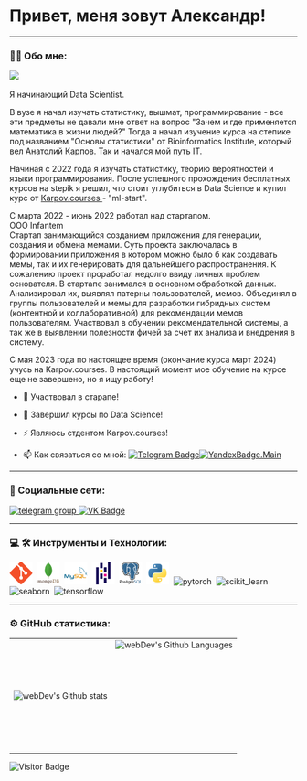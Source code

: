 
# Привет, меня зовут Александр!

---

### :man_technologist: Обо мне:
<img src="https://images.squarespace-cdn.com/content/v1/592c721986e6c0040d5a263e/1500835784786-FLPND3SN0XG8WFNDKQ86/image-asset.gif?format=2500w" width="100px">

Я начинающий Data Scientist.

В вузе я начал изучать статистику, вышмат, программирование - все эти предметы не давали мне ответ на вопрос "Зачем и где применяется математика в жизни людей?"
Тогда я начал изучение курса на степике под названием "Основы статистики" от Bioinformatics Institute, который вел Анатолий Карпов. Так и начался мой путь IT.

Начиная с 2022 года я изучать статистику, теорию вероятностей и языки программирования. После успешного прохождения бесплатных курсов на stepik я решил, что стоит углубиться в Data Sсience и купил курс от [Karpov.courses ](https://karpov.courses) - "ml-start".

С марта 2022 - июнь 2022 работал над стартапом.<br>
OOO Infantem<br>
Стартап занимающийся созданием приложения для генерации, создания и обмена мемами. Суть проекта заключалась в формировании приложения в котором можно было б как создавать мемы, так и их генерировать для дальнейшего распространения. К сожалению проект проработал недолго ввиду личных проблем основателя.
В стартапе занимался в основном обработкой данных. Анализировал их, выявлял патерны пользователей, мемов. Объединял в группы пользователей и мемы для разработки гибридных систем (контентной и коллаборативной) для рекомендации мемов пользователям. Участвовал в обучении рекомендательной системы, а так же в выявлении полезности фичей за счет их анализа и внедрения в систему.

С мая 2023 года по настоящее время (окончание курса март 2024) учусь на Karpov.courses. В настоящий момент мое обучение на курсе еще не завершено, но я ищу работу!




[comment]: <p align="center">
[comment]: <img width="600" src="assets/github-snake.svg" alt="snake"/>
[comment]: </p>

- :telescope: Участвовал в старапе!

- :seedling: Завершил курсы по Data Science!

- :zap: Являюсь стдентом Karpov.courses!

- :mailbox: Как связаться со мной: [![Telegram Badge](https://img.shields.io/badge/-babuhinalex-blue?style=flat&logo=Telegram&logoColor=white)](https://t.me/babuhinalex)[![YandexBadge.Main](https://img.shields.io/badge/-Yandex-red?style=flat&logo=Gmail&logoColor=white)](mailto:babuhinalex@yandex.ru)

---

### 🤝 Социальные сети:



[comment]:    <a href="https://www.linkedin.com/in/%D0%B0%D0%BB%D0%B5%D0%BA%D1%81%D0%B5%D0%B9-%D1%84%D0%B8%D0%BB%D0%B8%D0%BC%D0%BE%D0%BD%D0%BE%D0%B2-2a0b07257/" target="_blank">
[comment]:      <img src="https://cdn-icons-png.flaticon.com/512/2504/2504799.png" width="40" height="40" alt="linkedin" />
[comment]:    </a>

[comment]:    <a href="https://www.youtube.com/channel/UCbORpXVw1JNc0JYFSUqLWXA" target="_blank">
[comment]:      <img src="https://cdn-icons-png.flaticon.com/512/3670/3670147.png" width="40" height="40" alt="Youtube"/>
[comment]:    </a>

  <div id="badges">
    <a href="https://t.me/babuhinalex" target="_blank">
      <img src="https://cdn-icons-png.flaticon.com/512/2111/2111646.png" width="40" height="40" alt="telegram group" />
    </a>
    <a href="https://vk.com/idpepega" target="_blank">
      <img src="https://cdn-icons-png.flaticon.com/512/145/145813.png" width="40" height="40" alt="VK Badge"/>
    </a>
  </div>

---

### 💻 🛠 Инструменты и Технологии:

<div>
  <img src="https://github.com/devicons/devicon/blob/master/icons/git/git-original.svg" title="git" alt="git" width="40" height="40"/>&nbsp
  <img src="https://raw.githubusercontent.com/devicons/devicon/master/icons/mongodb/mongodb-original-wordmark.svg" alt="mongodb" width="40" height="40"/>&nbsp;
  <img src="https://raw.githubusercontent.com/devicons/devicon/master/icons/mysql/mysql-original-wordmark.svg" alt="mysql" width="40" height="40"/>&nbsp;
  <img src="https://raw.githubusercontent.com/devicons/devicon/2ae2a900d2f041da66e950e4d48052658d850630/icons/pandas/pandas-original.svg" alt="pandas" width="40" height="40"/>&nbsp;
  <img src="https://raw.githubusercontent.com/devicons/devicon/master/icons/postgresql/postgresql-original-wordmark.svg" alt="postgresql" width="40" height="40"/>&nbsp;
  <img src="https://raw.githubusercontent.com/devicons/devicon/master/icons/python/python-original.svg" alt="python" width="40" height="40"/>&nbsp;
  <img src="https://www.vectorlogo.zone/logos/pytorch/pytorch-icon.svg" alt="pytorch" width="40" height="40"/>&nbsp;
  <img src="https://upload.wikimedia.org/wikipedia/commons/0/05/Scikit_learn_logo_small.svg" alt="scikit_learn" width="40" height="40"/> &nbsp;
  <img src="https://seaborn.pydata.org/_images/logo-mark-lightbg.svg" alt="seaborn" width="40" height="40"/>&nbsp;
  <img src="https://www.vectorlogo.zone/logos/tensorflow/tensorflow-icon.svg" alt="tensorflow" width="40" height="40"/>&nbsp;
</div>

---

<!-- ### 💻 Пройденные курсы:

| Курсы                                                           | Дата              |
| ----------------------------------------------------------------| :---------------: |
| netology.ru/Старт в программировании                            | 02/2022 - 03/2022 |
| stepik.org/Основы программирования на C. Задачи.                | 02/2022 - 03/2022 |
| netology.ru/Основы верстки сайта                                | 02/2022 - 03/2022 |
| netology.ru/Первые шаги в JavaScript: создаём сайт и приложение | 02/2022 - 03/2022 |
| stepik.org/Веб-разработка для начинающих: HTML и CSS            | 02/2022 - 03/2022 |
| stepik.org/JavaScript для начинающих                            | 01/2023 - 01/2023 |
| stepik.org/Web-технологии: начальный уровень                    | 01/2023 - 01/2023 |
| practicum.yandex/Факультет Веб разработки                       | 05/2022 - xx/2023 |

--- -->

<!-- ### 💻 Codewars:

![codewars](https://www.codewars.com/users/FilimonovAlexey/badges/large)
--- -->

### ⚙️ GitHub статистика:

<table>
  <tr>
    <td>
      <img align="left" src="http://github-readme-streak-stats.herokuapp.com?user=babuhinalex&theme=dark&background=000000" alt="webDev's Github stats" />
    </td>
    <td>
      <img height="195px" align="right" alt="webDev's Github Languages" src="https://github-readme-stats-sigma-five.vercel.app/api/top-langs/?username=babuhinalex&layout=compact&theme=vision-friendly-dark" />
    </td>
  </tr>
</table>

![Visitor Badge](https://visitor-badge.laobi.icu/badge?page_id=babuhinalex)


